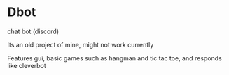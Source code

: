 # Dbot
chat bot (discord)

Its an old project of mine, might not work currently

Features gui, basic games such as hangman and tic tac toe, and responds like cleverbot
